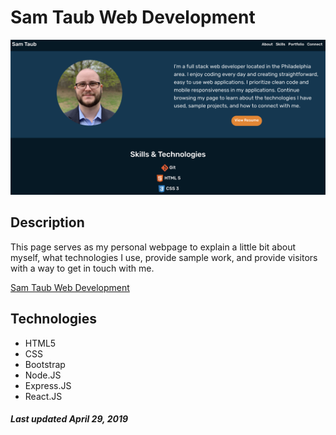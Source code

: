 # Sam Taub Web Development

![Image of my homepage](/src/assets/images/readme1.png)


## Description
This page serves as my personal webpage to explain a little bit about myself, what technologies I use, provide sample work, and provide visitors with a way to get in touch with me.

[Sam Taub Web Development](https://www.samtaubweb.dev/)

## Technologies

* HTML5
* CSS
* Bootstrap
* Node.JS
* Express.JS
* React.JS

##### Last updated April 29, 2019
